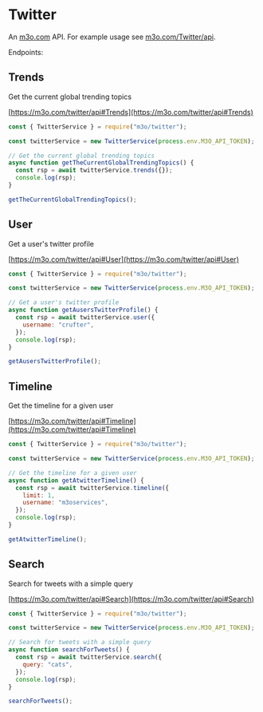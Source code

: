 # Twitter

An [m3o.com](https://m3o.com) API. For example usage see [m3o.com/Twitter/api](https://m3o.com/Twitter/api).

Endpoints:

## Trends

Get the current global trending topics

[https://m3o.com/twitter/api#Trends](https://m3o.com/twitter/api#Trends)

```js
const { TwitterService } = require("m3o/twitter");

const twitterService = new TwitterService(process.env.M3O_API_TOKEN);

// Get the current global trending topics
async function getTheCurrentGlobalTrendingTopics() {
  const rsp = await twitterService.trends({});
  console.log(rsp);
}

getTheCurrentGlobalTrendingTopics();
```

## User

Get a user's twitter profile

[https://m3o.com/twitter/api#User](https://m3o.com/twitter/api#User)

```js
const { TwitterService } = require("m3o/twitter");

const twitterService = new TwitterService(process.env.M3O_API_TOKEN);

// Get a user's twitter profile
async function getAusersTwitterProfile() {
  const rsp = await twitterService.user({
    username: "crufter",
  });
  console.log(rsp);
}

getAusersTwitterProfile();
```

## Timeline

Get the timeline for a given user

[https://m3o.com/twitter/api#Timeline](https://m3o.com/twitter/api#Timeline)

```js
const { TwitterService } = require("m3o/twitter");

const twitterService = new TwitterService(process.env.M3O_API_TOKEN);

// Get the timeline for a given user
async function getAtwitterTimeline() {
  const rsp = await twitterService.timeline({
    limit: 1,
    username: "m3oservices",
  });
  console.log(rsp);
}

getAtwitterTimeline();
```

## Search

Search for tweets with a simple query

[https://m3o.com/twitter/api#Search](https://m3o.com/twitter/api#Search)

```js
const { TwitterService } = require("m3o/twitter");

const twitterService = new TwitterService(process.env.M3O_API_TOKEN);

// Search for tweets with a simple query
async function searchForTweets() {
  const rsp = await twitterService.search({
    query: "cats",
  });
  console.log(rsp);
}

searchForTweets();
```
